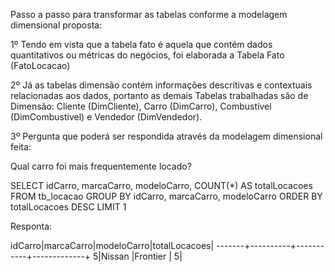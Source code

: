 Passo a passo para transformar as tabelas conforme a modelagem dimensional proposta:

1º Tendo em vista que a tabela fato é aquela que contém dados quantitativos ou métricas do negócios, foi elaborada a Tabela Fato (FatoLocacao)

2º Já as tabelas dimensão contém informações descritivas e contextuais relacionadas aos dados, portanto as demais Tabelas trabalhadas são de Dimensão: Cliente (DimCliente), Carro (DimCarro), Combustível (DimCombustivel) e Vendedor (DimVendedor).

3º Pergunta que poderá ser respondida através da modelagem dimensional feita:

Qual carro foi mais frequentemente locado?

SELECT
    idCarro,
    marcaCarro,
    modeloCarro,
    COUNT(*) AS totalLocacoes
FROM
    tb_locacao
GROUP BY
    idCarro, marcaCarro, modeloCarro
ORDER BY
    totalLocacoes DESC
LIMIT 1

Responta:

idCarro|marcaCarro|modeloCarro|totalLocacoes|
-------+----------+-----------+-------------+
      5|Nissan    |Frontier   |            5|

